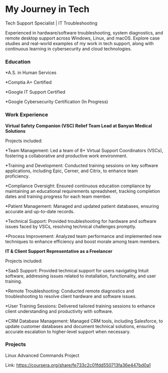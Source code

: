 # My Journey in Tech
Tech Support Specialist | IT Troubleshooting

Experienced in hardware/software troubleshooting, system diagnostics, and remote desktop support across Windows, Linux, and macOS. Explore case studies and real-world examples of my work in tech support, along with continuous learning in cybersecurity and cloud technologies.

### Education
*A.S. in Human Services

*Comptia A+ Certified

*Google IT Support Certified

*Google Cybersecurity Certification (In Progress)

### Work Experience
**Virtual Safety Companion (VSC) Relief Team Lead at Banyan Medical Solutions** 

Projects included:

*Team Management: Led a team of 8+ Virtual Support Coordinators (VSCs), fostering a collaborative and productive work environment.

*Training and Development: Conducted training sessions on key software applications, including Epic, Cerner, and Citrix, to enhance team proficiency.

*Compliance Oversight: Ensured continuous education compliance by maintaining an educational requirements spreadsheet, tracking completion dates and training 
progress for each team member.

*Patient Management: Managed and updated patient databases, ensuring accurate and up-to-date records.

*Technical Support: Provided troubleshooting for hardware and software issues faced by VSCs, resolving technical challenges promptly.

*Process Improvement: Analyzed team performance and implemented new techniques to enhance efficiency and boost morale among team members.


**IT & Client Support Representative as a Freelancer**   

Projects included:

*SaaS Support: Provided technical support for users navigating Intuit software, addressing issues related to installation, functionality, and user training.

*Remote Troubleshooting: Conducted remote diagnostics and troubleshooting to resolve client hardware and software issues.

*User Training Sessions: Delivered tailored training sessions to enhance client understanding and productivity with software.

*CRM Database Management: Managed CRM tools, including Salesforce, to update customer databases and document technical solutions, ensuring accurate escalation to higher-level support when necessary.

### Projects
Linux Advanced Commands Project

Link: https://coursera.org/share/fe733c2c01fdd550713fa36e447bd0a1

